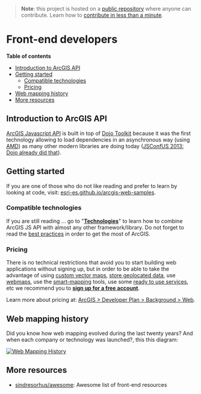 > **Note**: this project is hosted on a [public repository](https://github.com/hhkaos/awesome-arcgis) where anyone can contribute. Learn how to [contribute in less than a minute](https://github.com/hhkaos/awesome-arcgis/blob/master/CONTRIBUTING.md#contributions).

# Front-end developers
<!-- START doctoc generated TOC please keep comment here to allow auto update -->
<!-- DON'T EDIT THIS SECTION, INSTEAD RE-RUN doctoc TO UPDATE -->
**Table of contents**

- [Introduction to ArcGIS API](#introduction-to-arcgis-api)
- [Getting started](#getting-started)
  - [Compatible technologies](#compatible-technologies)
  - [Pricing](#pricing)
- [Web mapping history](#web-mapping-history)
- [More resources](#more-resources)

<!-- END doctoc generated TOC please keep comment here to allow auto update -->

## Introduction to ArcGIS API
[ArcGIS Javascript API](technologies/dojo/README.md) is built in top of [Dojo Toolkit](https://dojotoolkit.org/) because it was the first technology allowing to load dependencies in an asynchronous way (using [AMD](https://en.wikipedia.org/wiki/Asynchronous_module_definition)) as many other modern libraries are doing today ([JSConfUS 2013: Dojo already did that](https://www.youtube.com/watch?v=BY0-AI1Sxy0)).

## Getting started
If you are one of those who do not like reading and prefer to learn by looking at code, visit: [esri-es.github.io/arcgis-web-samples](https://esri-es.github.io/arcgis-web-samples/).

### Compatible technologies
If you are still reading ... go to "**[Technologies](technologies/README.md)**" to learn how to combine ArcGIS JS API with almost any other framework/library. Do not forget to read the [best practices](best-practices/README.md) in order to get the most of ArcGIS.

### Pricing
There is no technical restrictions that avoid you to start building web applications without signing up, but in order to be able to take the advantage of using [custom vector maps](../arcgis/content/data-storage/service-types/map-service/tile-map-service/vector-tiles/README.md), [store geolocated data](../arcgis/content/data-storage/service-types/feature-service/README.md), use [webmaps](../esri/open-vision/open-specifications/web-map/README.md), use the [smart-mapping](../arcgis/capabilities/smart-mapping/README.md) tools, use some [ready to use services](../arcgis/products/arcgis-online/rest-apis/ready-to-use-services/README.md), etc we recommend you to [**sign up for a free account**](https://developers.arcgis.com/sign-up/).

Learn more about pricing at: [ArcGIS > Developer Plan > Background > Web](../arcgis/developer-plan/background/web/README.md).


## Web mapping history
Did you know how web mapping evolved during the last twenty years? And when each company or technology was launched?, this this diagram:

[![Web Mapping History](https://docs.google.com/drawings/d/1scUDSXWfFT-4dQXpxveOJSdcQrU_pg0UjUmTeudHU6A/pub?w=1043&h=515)
](https://docs.google.com/drawings/d/1scUDSXWfFT-4dQXpxveOJSdcQrU_pg0UjUmTeudHU6A/edit?usp=sharing)

## More resources

* [sindresorhus/awesome](https://github.com/sindresorhus/awesome#front-end-development): Awesome list of front-end resources




